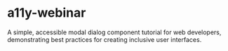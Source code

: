 # a11y-webinar
A simple, accessible modal dialog component tutorial for web developers, demonstrating best practices for creating inclusive user interfaces.
